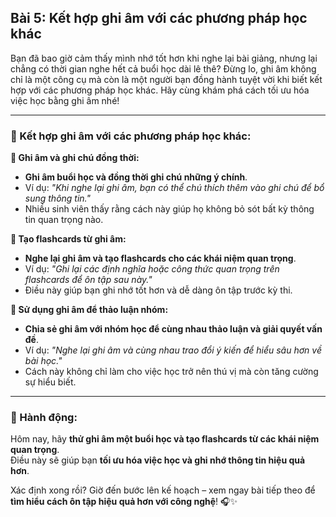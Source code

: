 ## Bài 5: Kết hợp ghi âm với các phương pháp học khác

Bạn đã bao giờ cảm thấy mình nhớ tốt hơn khi nghe lại bài giảng, nhưng lại chẳng có thời gian nghe hết cả buổi học dài lê thê? Đừng lo, ghi âm không chỉ là một công cụ mà còn là một người bạn đồng hành tuyệt vời khi biết kết hợp với các phương pháp học khác. Hãy cùng khám phá cách tối ưu hóa việc học bằng ghi âm nhé!

---

### 📌 Kết hợp ghi âm với các phương pháp học khác:

**🔹 Ghi âm và ghi chú đồng thời:**
- **Ghi âm buổi học và đồng thời ghi chú những ý chính**.  
- Ví dụ: *"Khi nghe lại ghi âm, bạn có thể chú thích thêm vào ghi chú để bổ sung thông tin."*  
- Nhiều sinh viên thấy rằng cách này giúp họ không bỏ sót bất kỳ thông tin quan trọng nào.

**🔹 Tạo flashcards từ ghi âm:**
- **Nghe lại ghi âm và tạo flashcards cho các khái niệm quan trọng**.  
- Ví dụ: *"Ghi lại các định nghĩa hoặc công thức quan trọng trên flashcards để ôn tập sau này."*  
- Điều này giúp bạn ghi nhớ tốt hơn và dễ dàng ôn tập trước kỳ thi.

**🔹 Sử dụng ghi âm để thảo luận nhóm:**
- **Chia sẻ ghi âm với nhóm học để cùng nhau thảo luận và giải quyết vấn đề**.  
- Ví dụ: *"Nghe lại ghi âm và cùng nhau trao đổi ý kiến để hiểu sâu hơn về bài học."*  
- Cách này không chỉ làm cho việc học trở nên thú vị mà còn tăng cường sự hiểu biết.

---

### 🚀 Hành động:

Hôm nay, hãy **thử ghi âm một buổi học và tạo flashcards từ các khái niệm quan trọng**.  
Điều này sẽ giúp bạn **tối ưu hóa việc học và ghi nhớ thông tin hiệu quả hơn**.  

Xác định xong rồi? Giờ đến bước lên kế hoạch – xem ngay bài tiếp theo để **tìm hiểu cách ôn tập hiệu quả hơn với công nghệ**! 🎧✨